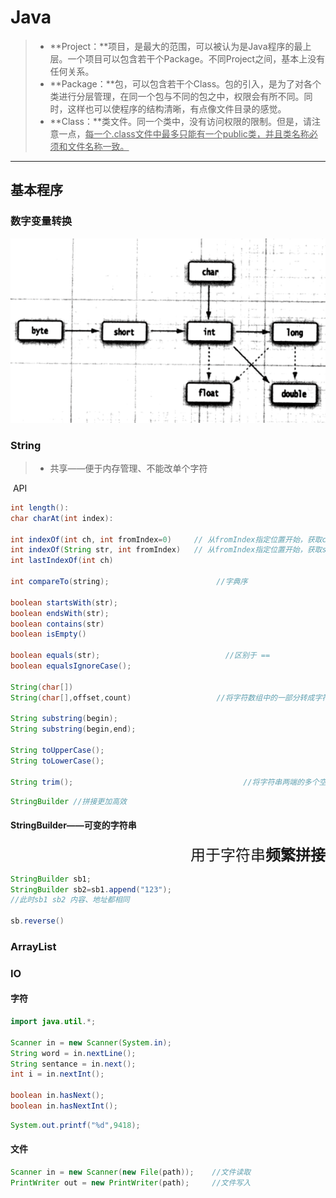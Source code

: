 # Java

> - **Project：**项目，是最大的范围，可以被认为是Java程序的最上层。一个项目可以包含若干个Package。不同Project之间，基本上没有任何关系。
> - **Package：**包，可以包含若干个Class。包的引入，是为了对各个类进行分层管理，在同一个包与不同的包之中，权限会有所不同。同时，这样也可以使程序的结构清晰，有点像文件目录的感觉。
> - **Class：**类文件。同一个类中，没有访问权限的限制。但是，请注意一点，<u>每一个.class文件中最多只能有一个public类，并且类名称必须和文件名称一致。</u>

---

## 基本程序
### 数字变量转换

![image-20210123191451324](pic\Capture1.PNG)

### String 

> - 共享——便于内存管理、不能改单个字符

​	API

```java
int length():
char charAt(int index):

int indexOf(int ch, int fromIndex=0)     // 从fromIndex指定位置开始，获取ch在字符串中出现的位置。
int indexOf(String str, int fromIndex)   // 从fromIndex指定位置开始，获取str在字符串中出现的位置。
int lastIndexOf(int ch)

int compareTo(string);                        //字典序

boolean startsWith(str);
boolean endsWith(str);
boolean contains(str)
boolean isEmpty()

boolean equals(str);                            //区别于 ==
boolean equalsIgnoreCase();

String(char[])
String(char[],offset,count)                   //将字符数组中的一部分转成字符串。

String substring(begin);
String substring(begin,end);

String toUpperCase();
String toLowerCase();

String trim();                                      //将字符串两端的多个空格去除。
```

```java
StringBuilder //拼接更加高效
```

#### StringBuilder——可变的字符串

<p align="right"> <font size=5>用于字符串<b>频繁拼接</b></font></p>

```java
StringBuilder sb1;
StringBuilder sb2=sb1.append("123");
//此时sb1 sb2 内容、地址都相同

sb.reverse() 
```



### ArrayList




### IO

####  字符

```java
import java.util.*;

Scanner in = new Scanner(System.in);
String word = in.nextLine();
String sentance = in.next();
int i = in.nextInt();

boolean in.hasNext();
boolean in.hasNextInt();
```

```java
System.out.printf("%d",9418);
```

#### 文件

```java
Scanner in = new Scanner(new File(path));    //文件读取
PrintWriter out = new PrintWriter(path);     //文件写入

```

